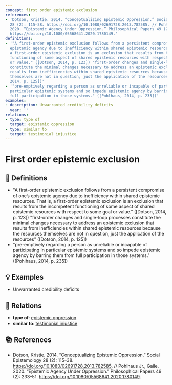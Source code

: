 ```yaml
---
concept: first order epistemic exclusion
references:
- 'Dotson, Kristie. 2014. “Conceptualizing Epistemic Oppression.” Social Epistemology
  28 (2): 115–38. https://doi.org/10.1080/02691728.2013.782585. // Pohlhaus Jr., Gaile.
  2020. “Epistemic Agency Under Oppression.” Philosophical Papers 49 (2): 233–51.
  https://doi.org/10.1080/05568641.2020.1780149.'
definitions:
- '"A first-order epistemic exclusion follows from a persistent compromise of one’s
  epistemic agency due to inefficiency within shared epistemic resources. That is,
  a first-order epistemic exclusion is an exclusion that results from the incompetent
  functioning of some aspect of shared epistemic resources with respect to some goal
  or value." ([Dotson, 2014, p. 123]) "first-order changes and single-loop processes
  constitute the minimal changes necessary to address an epistemic exclusion that
  results from inefficiencies within shared epistemic resources because the resources
  themselves are not in question, just the application of the resources" ([Dotson,
  2014, p. 125])'
- '"pre-emptively regarding a person as unreliable or incapable of participating in
  particular epistemic systems and so impede epistemic agency by barring them from
  full participation in those systems." ([Pohlhaus, 2014, p. 235])'
examples:
- description: Unwarranted credibility deficits
  year: ''
relations:
- type: type of
  target: epistemic oppression
- type: similar to
  target: testimonial injustice
---
```


# First order epistemic exclusion

## 📖 Definitions

- "A first-order epistemic exclusion follows from a persistent compromise of one’s epistemic agency due to inefficiency within shared epistemic resources. That is, a first-order epistemic exclusion is an exclusion that results from the incompetent functioning of some aspect of shared epistemic resources with respect to some goal or value." ([Dotson, 2014, p. 123]) "first-order changes and single-loop processes constitute the minimal changes necessary to address an epistemic exclusion that results from inefficiencies within shared epistemic resources because the resources themselves are not in question, just the application of the resources" ([Dotson, 2014, p. 125])
- "pre-emptively regarding a person as unreliable or incapable of participating in particular epistemic systems and so impede epistemic agency by barring them from full participation in those systems." ([Pohlhaus, 2014, p. 235])

## 💡 Examples

- Unwarranted credibility deficits

## 🔗 Relations

- **type of**: [epistemic oppression](./epistemic-oppression.md)
- **similar to**: [testimonial injustice](./testimonial-injustice.md)

## 📚 References

- Dotson, Kristie. 2014. “Conceptualizing Epistemic Oppression.” Social Epistemology 28 (2): 115–38. https://doi.org/10.1080/02691728.2013.782585. // Pohlhaus Jr., Gaile. 2020. “Epistemic Agency Under Oppression.” Philosophical Papers 49 (2): 233–51. https://doi.org/10.1080/05568641.2020.1780149.
